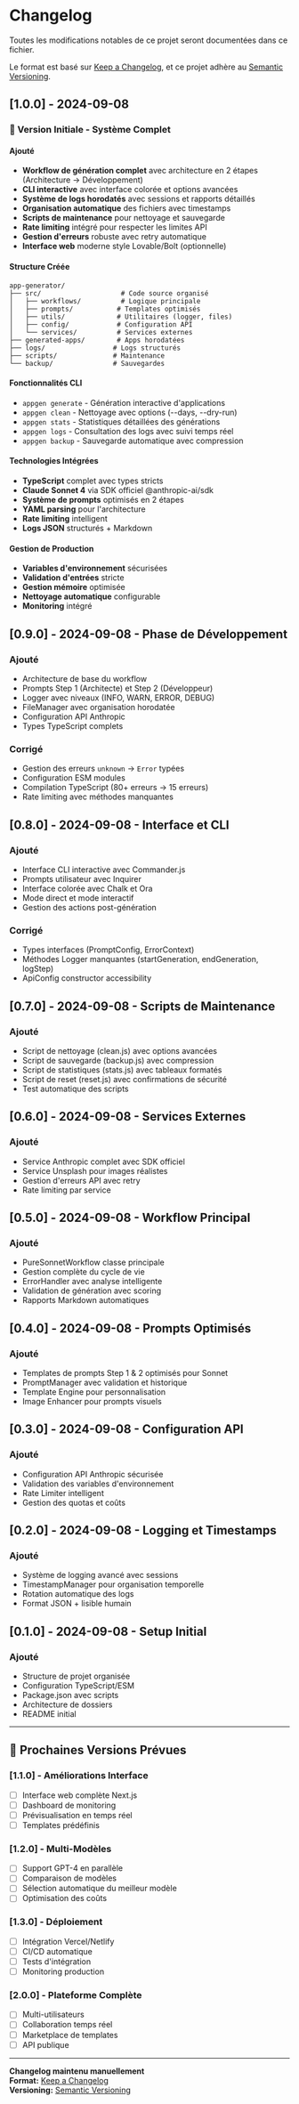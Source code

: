 # Changelog

Toutes les modifications notables de ce projet seront documentées dans ce fichier.

Le format est basé sur [Keep a Changelog](https://keepachangelog.com/fr/1.0.0/),
et ce projet adhère au [Semantic Versioning](https://semver.org/spec/v2.0.0.html).

## [1.0.0] - 2024-09-08

### 🎉 Version Initiale - Système Complet

#### Ajouté
- **Workflow de génération complet** avec architecture en 2 étapes (Architecture → Développement)
- **CLI interactive** avec interface colorée et options avancées
- **Système de logs horodatés** avec sessions et rapports détaillés
- **Organisation automatique** des fichiers avec timestamps
- **Scripts de maintenance** pour nettoyage et sauvegarde
- **Rate limiting** intégré pour respecter les limites API
- **Gestion d'erreurs** robuste avec retry automatique
- **Interface web** moderne style Lovable/Bolt (optionnelle)

#### Structure Créée
```
app-generator/
├── src/                    # Code source organisé
│   ├── workflows/          # Logique principale
│   ├── prompts/           # Templates optimisés
│   ├── utils/             # Utilitaires (logger, files)
│   ├── config/            # Configuration API
│   └── services/          # Services externes
├── generated-apps/        # Apps horodatées
├── logs/                 # Logs structurés
├── scripts/              # Maintenance
└── backup/               # Sauvegardes
```

#### Fonctionnalités CLI
- `appgen generate` - Génération interactive d'applications
- `appgen clean` - Nettoyage avec options (--days, --dry-run)
- `appgen stats` - Statistiques détaillées des générations
- `appgen logs` - Consultation des logs avec suivi temps réel
- `appgen backup` - Sauvegarde automatique avec compression

#### Technologies Intégrées
- **TypeScript** complet avec types stricts
- **Claude Sonnet 4** via SDK officiel @anthropic-ai/sdk
- **Système de prompts** optimisés en 2 étapes
- **YAML parsing** pour l'architecture
- **Rate limiting** intelligent
- **Logs JSON** structurés + Markdown

#### Gestion de Production
- **Variables d'environnement** sécurisées
- **Validation d'entrées** stricte
- **Gestion mémoire** optimisée
- **Nettoyage automatique** configurable
- **Monitoring** intégré

## [0.9.0] - 2024-09-08 - Phase de Développement

### Ajouté
- Architecture de base du workflow
- Prompts Step 1 (Architecte) et Step 2 (Développeur)
- Logger avec niveaux (INFO, WARN, ERROR, DEBUG)
- FileManager avec organisation horodatée
- Configuration API Anthropic
- Types TypeScript complets

### Corrigé
- Gestion des erreurs `unknown` → `Error` typées
- Configuration ESM modules
- Compilation TypeScript (80+ erreurs → 15 erreurs)
- Rate limiting avec méthodes manquantes

## [0.8.0] - 2024-09-08 - Interface et CLI

### Ajouté
- Interface CLI interactive avec Commander.js
- Prompts utilisateur avec Inquirer
- Interface colorée avec Chalk et Ora
- Mode direct et mode interactif
- Gestion des actions post-génération

### Corrigé
- Types interfaces (PromptConfig, ErrorContext)
- Méthodes Logger manquantes (startGeneration, endGeneration, logStep)
- ApiConfig constructor accessibility

## [0.7.0] - 2024-09-08 - Scripts de Maintenance

### Ajouté
- Script de nettoyage (clean.js) avec options avancées
- Script de sauvegarde (backup.js) avec compression
- Script de statistiques (stats.js) avec tableaux formatés
- Script de reset (reset.js) avec confirmations de sécurité
- Test automatique des scripts

## [0.6.0] - 2024-09-08 - Services Externes

### Ajouté
- Service Anthropic complet avec SDK officiel
- Service Unsplash pour images réalistes
- Gestion d'erreurs API avec retry
- Rate limiting par service

## [0.5.0] - 2024-09-08 - Workflow Principal

### Ajouté
- PureSonnetWorkflow classe principale
- Gestion complète du cycle de vie
- ErrorHandler avec analyse intelligente
- Validation de génération avec scoring
- Rapports Markdown automatiques

## [0.4.0] - 2024-09-08 - Prompts Optimisés

### Ajouté
- Templates de prompts Step 1 & 2 optimisés pour Sonnet
- PromptManager avec validation et historique
- Template Engine pour personnalisation
- Image Enhancer pour prompts visuels

## [0.3.0] - 2024-09-08 - Configuration API

### Ajouté
- Configuration API Anthropic sécurisée
- Validation des variables d'environnement
- Rate Limiter intelligent
- Gestion des quotas et coûts

## [0.2.0] - 2024-09-08 - Logging et Timestamps

### Ajouté
- Système de logging avancé avec sessions
- TimestampManager pour organisation temporelle
- Rotation automatique des logs
- Format JSON + lisible humain

## [0.1.0] - 2024-09-08 - Setup Initial

### Ajouté
- Structure de projet organisée
- Configuration TypeScript/ESM
- Package.json avec scripts
- Architecture de dossiers
- README initial

---

## 🚀 Prochaines Versions Prévues

### [1.1.0] - Améliorations Interface
- [ ] Interface web complète Next.js
- [ ] Dashboard de monitoring
- [ ] Prévisualisation en temps réel
- [ ] Templates prédéfinis

### [1.2.0] - Multi-Modèles
- [ ] Support GPT-4 en parallèle
- [ ] Comparaison de modèles
- [ ] Sélection automatique du meilleur modèle
- [ ] Optimisation des coûts

### [1.3.0] - Déploiement
- [ ] Intégration Vercel/Netlify
- [ ] CI/CD automatique
- [ ] Tests d'intégration
- [ ] Monitoring production

### [2.0.0] - Plateforme Complète
- [ ] Multi-utilisateurs
- [ ] Collaboration temps réel
- [ ] Marketplace de templates
- [ ] API publique

---

**Changelog maintenu manuellement**  
**Format:** [Keep a Changelog](https://keepachangelog.com/)  
**Versioning:** [Semantic Versioning](https://semver.org/)